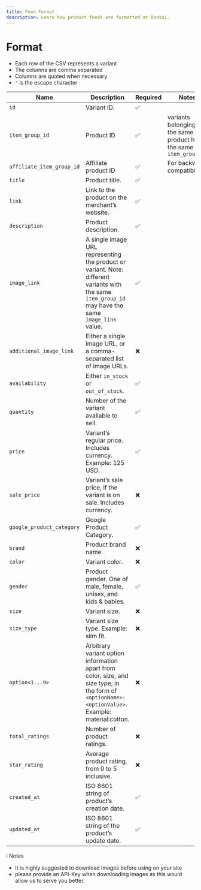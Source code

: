 ```yaml
---
title: Feed Format
description: Learn how product feeds are formatted at Bonsai.
---
```


# Format

- Each row of the CSV represents a variant
- The columns are comma separated
- Columns are quoted when necessary
- `"` is the escape character

Name | Description | Required | Notes
---------|----------|---------|-------
`id` | Variant ID. | ✅ |
`item_group_id` | Product ID | ✅ | variants belonging to the same product have the same `item_group_id`
`affiliate_item_group_id` | Affiliate product ID | ✅ | For backward compatibility
`title` | Product title. | ✅ |
`link` | Link to the product on the merchant’s website. | ✅ |
`description` | Product description. | ✅ |
`image_link` | A single image URL representing the product or variant. Note: different variants with the same `item_group_id` may have the same `image_link` value. | ✅ |
`additional_image_link` | Either a single image URL, or a comma-separated list of image URLs. | ❌ |
`availability` | Either `in_stock` or `out_of_stock`. | ✅ |
`quantity` | Number of the variant available to sell. | ✅ |
`price` | Variant’s regular price. Includes currency. Example: 125 USD. | ✅ |
`sale_price` | Variant’s sale price, if the variant is on sale. Includes currency. | ❌ |
`google_product_category` | Google Product Category. | ✅ |
`brand` | Product brand name. | ❌ |
`color` | Variant color. | ❌ |
`gender` | Product gender. One of male, female, unisex, and kids & babies. | ✅ |
`size` | Variant size. | ❌ |
`size_type` | Variant size type. Example: slim fit. | ❌ |
`option<1...9>` | Arbitrary variant option information apart from color, size, and size type, in the form of `<optionName>:<optionValue>`. Example: material:cotton. | ❌ |
`total_ratings` | Number of product ratings. | ❌ |
`star_rating` | Average product rating, from 0 to 5 inclusive. | ❌ |
`created_at` | ISO 8601 string of product’s creation date. | ✅ |
`updated_at` | ISO 8601 string of the product’s update date. | ✅ |

ℹ️ Notes

- It is highly suggested to download images before using on your site
- please provide an API-Key when downloading images as this would allow us to serve you better.
